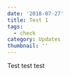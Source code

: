 ```yaml
---
date: '2018-07-27'
title: Test 1
tags:
  - check
category: Updates
thumbnail: ''
---
```

Test test test
